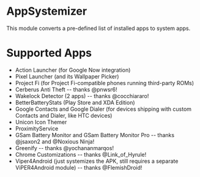 # AppSystemizer
This module converts a pre-defined list of installed apps to system apps.

# Supported Apps
* Action Launcher (for Google Now integration)
* Pixel Launcher (and its Wallpaper Picker)
* Project Fi (for Project Fi-compatible phones running third-party ROMs)
* Cerberus Anti Theft -- thanks @pnwsr6!
* Wakelock Detector (2 apps) -- thanks @cocchiararo!
* BetterBatteryStats (Play Store and XDA Edition)
* Google Contacts and Google Dialer (for devices shipping with custom Contacts and Dialer, like HTC devices)
* Unicon Icon Themer
* ProximityService
* GSam Battery Monitor and GSam Battery Monitor Pro -- thanks @jsaxon2 and @Noxious Ninja!
* Greenify -- thanks @yochananmarqos!
* Chrome Customizations -- thanks @Link_of_Hyrule!
* Viper4Android (just systemizes the APK, still requires a separate ViPER4Android module) -- thanks @FlemishDroid!